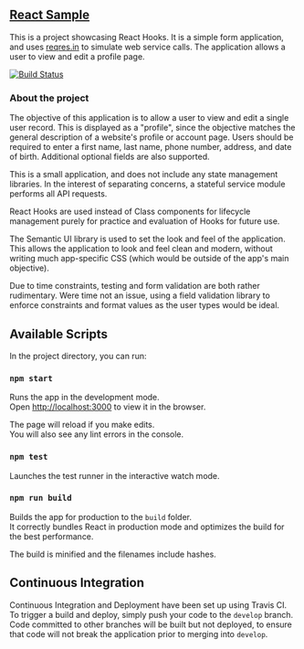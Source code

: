 ## [React Sample](https://smithpr.github.io/react-sample)  

This is a project showcasing React Hooks.  It is a simple form application, and uses [reqres.in](https://reqres.in) to simulate web service calls.  The application allows a user to view and edit a profile page.

[![Build Status](https://travis-ci.org/SmithPR/react-sample.svg?branch=develop)](https://travis-ci.org/SmithPR/react-sample)

### About the project

The objective of this application is to allow a user to view and edit a single user record.  This is displayed as a "profile", since the objective matches the general description of a website's profile or account page.  Users should be required to enter a first name, last name, phone number, address, and date of birth.  Additional optional fields are also supported.

This is a small application, and does not include any state management libraries.  In the interest of separating concerns, a stateful service module performs all API requests.

React Hooks are used instead of Class components for lifecycle management purely for practice and evaluation of Hooks for future use.

The Semantic UI library is used to set the look and feel of the application.  This allows the application to look and feel clean and modern, without writing much app-specific CSS (which would be outside of the app's main objective).

Due to time constraints, testing and form validation are both rather rudimentary.  Were time not an issue, using a field validation library to enforce constraints and format values as the user types would be ideal.

## Available Scripts

In the project directory, you can run:

### `npm start`

Runs the app in the development mode.<br>
Open [http://localhost:3000](http://localhost:3000) to view it in the browser.

The page will reload if you make edits.<br>
You will also see any lint errors in the console.

### `npm test`

Launches the test runner in the interactive watch mode.<br>

### `npm run build`

Builds the app for production to the `build` folder.<br>
It correctly bundles React in production mode and optimizes the build for the best performance.

The build is minified and the filenames include hashes.<br>

## Continuous Integration

Continuous Integration and Deployment have been set up using Travis CI.  To trigger a build and deploy, simply push your code to the `develop` branch.  Code committed to other branches will be built but not deployed, to ensure that code will not break the application prior to merging into `develop`.